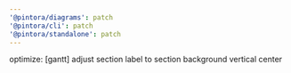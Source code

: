 ```yaml
---
'@pintora/diagrams': patch
'@pintora/cli': patch
'@pintora/standalone': patch
---
```


optimize: [gantt] adjust section label to section background vertical center
